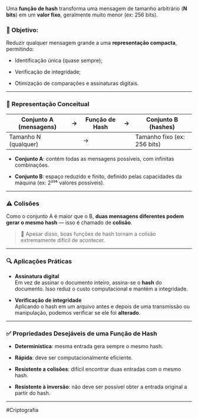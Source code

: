 
Uma **função de hash** transforma uma mensagem de tamanho arbitrário (**N bits**) em um **valor fixo**, geralmente muito menor (ex: 256 bits).

### 🎯 Objetivo:

Reduzir qualquer mensagem grande a uma **representação compacta**, permitindo:

- Identificação única (quase sempre);
    
- Verificação de integridade;
    
- Otimização de comparações e assinaturas digitais.
    

---

### 🧩 **Representação Conceitual**

|Conjunto A (mensagens)|→|Função de Hash|→|Conjunto B (hashes)|
|---|---|---|---|---|
|Tamanho N (qualquer)||→||Tamanho fixo (ex: 256 bits)|

- **Conjunto A**: contém todas as mensagens possíveis, com infinitas combinações.
    
- **Conjunto B**: espaço reduzido e finito, definido pelas capacidades da máquina (ex: 2²⁵⁶ valores possíveis).
    

---

### ⚠️ **Colisões**

Como o conjunto A é maior que o B, **duas mensagens diferentes podem gerar o mesmo hash** — isso é chamado de **colisão**.

> 🔐 Apesar disso, boas funções de hash tornam a colisão extremamente difícil de acontecer.

---

### 🔍 **Aplicações Práticas**

- **Assinatura digital**  
    Em vez de assinar o documento inteiro, assina-se o **hash** do documento. Isso reduz o custo computacional e mantém a integridade.
    
- **Verificação de integridade**  
    Aplicando o hash em um arquivo antes e depois de uma transmissão ou manipulação, podemos verificar se ele foi **alterado**.
    

---

### ✅ Propriedades Desejáveis de uma Função de Hash

- **Determinística**: mesma entrada gera sempre o mesmo hash.
    
- **Rápida**: deve ser computacionalmente eficiente.
    
- **Resistente a colisões**: difícil encontrar duas entradas com o mesmo hash.
    
- **Resistente à inversão**: não deve ser possível obter a entrada original a partir do hash.

--- 
#Criptografia